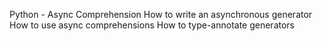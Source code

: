 Python - Async Comprehension
How to write an asynchronous generator
How to use async comprehensions
How to type-annotate generators